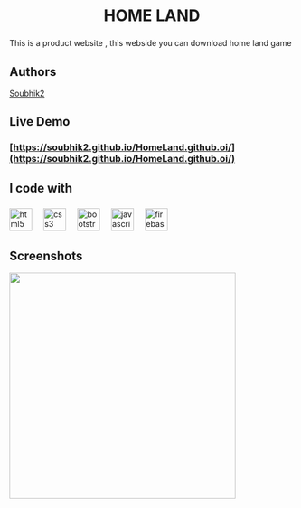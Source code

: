 <h1 align="center">HOME LAND</h1>

###

<p align="left">This is a product website , this webside you can download home land game</p>

### 
## Authors

[Soubhik2](https://github.com/Soubhik2/CORE-PHP)

## Live Demo
### [https://soubhik2.github.io/HomeLand.github.oi/](https://soubhik2.github.io/HomeLand.github.oi/)

<h2 align="left">I code with</h2>

###

<div align="left">
  <img src="https://cdn.jsdelivr.net/gh/devicons/devicon/icons/html5/html5-original.svg" height="40" alt="html5 logo"  />
  <img width="12" />
  <img src="https://cdn.jsdelivr.net/gh/devicons/devicon/icons/css3/css3-original.svg" height="40" alt="css3 logo"  />
  <img width="12" />
  <img src="https://cdn.jsdelivr.net/gh/devicons/devicon/icons/bootstrap/bootstrap-original.svg" height="40" alt="bootstrap logo"  />
  <img width="12" />
  <img src="https://cdn.jsdelivr.net/gh/devicons/devicon/icons/javascript/javascript-original.svg" height="40" alt="javascript logo"  />
  <img width="12" />
  <img src="https://cdn.jsdelivr.net/gh/devicons/devicon/icons/firebase/firebase-plain.svg" height="40" alt="firebase logo"  />
</div>

###
## Screenshots
<div align="left">
  <img height="400" src="https://firebasestorage.googleapis.com/v0/b/resume-website-9493c.appspot.com/o/files%2FScreenshot%20(420).png?alt=media&token=d7fc8db0-9bef-4df0-b4ab-e8b7e5d6daa0"  />
</div>

###
